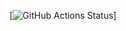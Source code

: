 [![GitHub Actions Status](https://github.com/bhos-qa/l2-github-actions-Ndrrr/actions/workflows/blank.yml/badge.svg?branch=feature/lab2)]